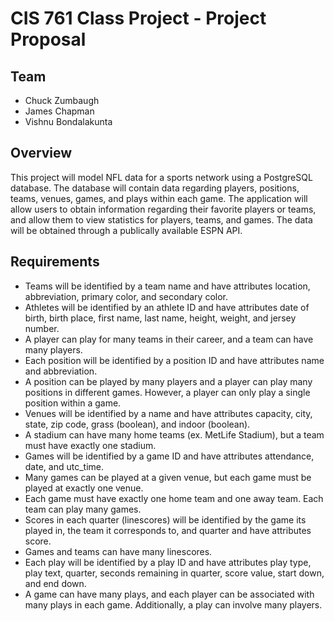 # CIS 761 Class Project - Project Proposal

## Team
* Chuck Zumbaugh
* James Chapman
* Vishnu Bondalakunta

## Overview
This project will model NFL data for a sports network using a PostgreSQL database. The database will contain data regarding players, positions, teams, venues, games, and plays within each game. The application will allow users to obtain information regarding their favorite players or teams, and allow them to view statistics for players, teams, and games. The data will be obtained through a publically available ESPN API. 

## Requirements
* Teams will be identified by a team name and have attributes location, abbreviation, primary color, and secondary color.
* Athletes will be identified by an athlete ID and have attributes date of birth, birth place, first name, last name, height, weight, and jersey number.
* A player can play for many teams in their career, and a team can have many players.
* Each position will be identified by a position ID and have attributes name and abbreviation.
* A position can be played by many players and a player can play many positions in different games. However, a player can only play a single position within a game.
* Venues will be identified by a name and have attributes capacity, city, state, zip code, grass (boolean), and indoor (boolean).
* A stadium can have many home teams (ex. MetLife Stadium), but a team must have exactly one stadium.
* Games will be identified by a game ID and have attributes attendance, date, and utc_time.
* Many games can be played at a given venue, but each game must be played at exactly one venue.
* Each game must have exactly one home team and one away team. Each team can play many games.
* Scores in each quarter (linescores) will be identified by the game its played in, the team it corresponds to, and quarter and have attributes score.
* Games and teams can have many linescores.
* Each play will be identified by a play ID and have attributes play type, play text, quarter, seconds remaining in quarter, score value, start down, and end down.
* A game can have many plays, and each player can be associated with many plays in each game. Additionally, a play can involve many players. 

